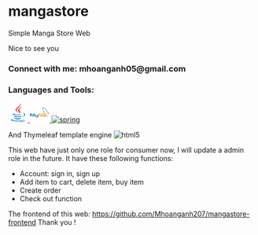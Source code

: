 # mangastore
Simple Manga Store Web

Nice to see you

<h3 align="left">Connect with me: mhoanganh05@gmail.com</h3>
<p align="left">
</p>

<h3 align="left">Languages and Tools:</h3>
<p align="left"> <a href="https://www.java.com" target="_blank" rel="noreferrer"> <img src="https://raw.githubusercontent.com/devicons/devicon/master/icons/java/java-original.svg" alt="java" width="40" height="40"/> </a> <a href="https://www.mysql.com/" target="_blank" rel="noreferrer"> <img src="https://raw.githubusercontent.com/devicons/devicon/master/icons/mysql/mysql-original-wordmark.svg" alt="mysql" width="40" height="40"/> </a> <a href="https://spring.io/" target="_blank" rel="noreferrer"> <img src="https://www.vectorlogo.zone/logos/springio/springio-icon.svg" alt="spring" width="40" height="40"/> </a> </p>
And Thymeleaf template engine
<img src="https://www.thymeleaf.org/images/thymeleaf.png" alt="html5" width="40" height="40"/>

This web have just only one role for consumer now, I will update a admin role in the future.
It have these following functions:
- Account: sign in, sign up
- Add item to cart, delete item, buy item
- Create order 
- Check out function

The frontend of this web: https://github.com/Mhoanganh207/mangastore-frontend
Thank you !
